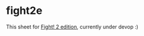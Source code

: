 # fight2e
This sheet for [Fight! 2 edition](https://www.drivethrurpg.com/en/product/307634/fight-2nd-edition), currently under devop :) 
